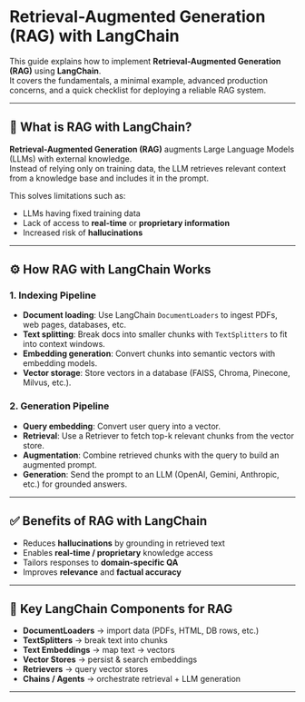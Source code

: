 # Retrieval-Augmented Generation (RAG) with LangChain

This guide explains how to implement **Retrieval-Augmented Generation (RAG)** using **LangChain**.  
It covers the fundamentals, a minimal example, advanced production concerns, and a quick checklist for deploying a reliable RAG system.

---

## 📖 What is RAG with LangChain?

**Retrieval-Augmented Generation (RAG)** augments Large Language Models (LLMs) with external knowledge.  
Instead of relying only on training data, the LLM retrieves relevant context from a knowledge base and includes it in the prompt.

This solves limitations such as:

- LLMs having fixed training data
- Lack of access to **real-time** or **proprietary information**
- Increased risk of **hallucinations**

---

## ⚙️ How RAG with LangChain Works

### 1. **Indexing Pipeline**
- **Document loading**: Use LangChain `DocumentLoaders` to ingest PDFs, web pages, databases, etc.
- **Text splitting**: Break docs into smaller chunks with `TextSplitters` to fit into context windows.
- **Embedding generation**: Convert chunks into semantic vectors with embedding models.
- **Vector storage**: Store vectors in a database (FAISS, Chroma, Pinecone, Milvus, etc.).

### 2. **Generation Pipeline**
- **Query embedding**: Convert user query into a vector.
- **Retrieval**: Use a Retriever to fetch top-k relevant chunks from the vector store.
- **Augmentation**: Combine retrieved chunks with the query to build an augmented prompt.
- **Generation**: Send the prompt to an LLM (OpenAI, Gemini, Anthropic, etc.) for grounded answers.

---

## ✅ Benefits of RAG with LangChain

- Reduces **hallucinations** by grounding in retrieved text
- Enables **real-time / proprietary** knowledge access
- Tailors responses to **domain-specific QA**
- Improves **relevance** and **factual accuracy**

---

## 🔑 Key LangChain Components for RAG

- **DocumentLoaders** → import data (PDFs, HTML, DB rows, etc.)
- **TextSplitters** → break text into chunks
- **Text Embeddings** → map text → vectors
- **Vector Stores** → persist & search embeddings
- **Retrievers** → query vector stores
- **Chains / Agents** → orchestrate retrieval + LLM generation

---
